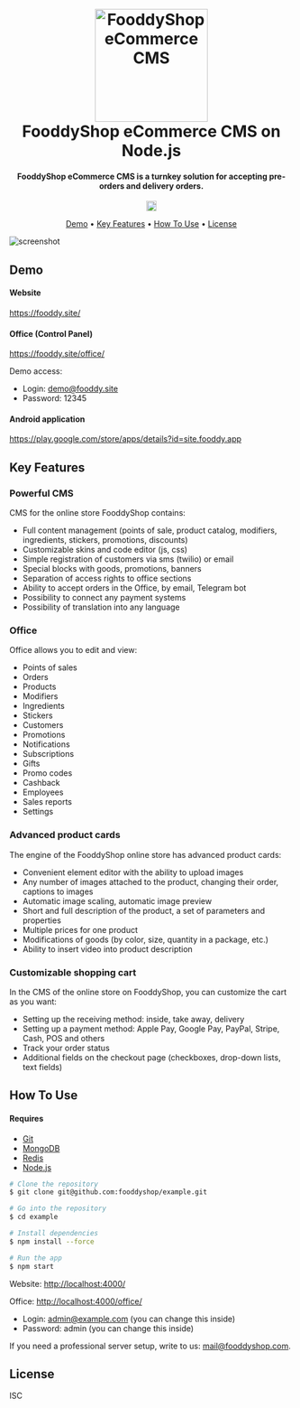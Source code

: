 <h1 align="center">
  <br>
  <a href="https://fooddyshop.com"><img src="https://raw.githubusercontent.com/fooddyshop/backend/main/icon.png" alt="FooddyShop eCommerce CMS" width="200"></a>
  <br>
  FooddyShop eCommerce CMS on Node.js
  <br>
</h1>

<h4 align="center">FooddyShop eCommerce CMS is a turnkey solution for accepting pre-orders and delivery orders.</h4>

<p align="center">
  <a href="https://badge.fury.io/js/%40fooddyshop%2Fbackend"><img src="https://badge.fury.io/js/%40fooddyshop%2Fbackend.svg" alt="npm version" height="18"></a>
</p>

<p align="center">
  <a href="#demo">Demo</a> •
  <a href="#key-features">Key Features</a> •
  <a href="#how-to-use">How To Use</a> •
  <a href="#license">License</a>
</p>

![screenshot](https://raw.githubusercontent.com/fooddyshop/backend/main/site.gif)

## Demo

#### Website

<https://fooddy.site/>

#### Office (Control Panel)

<https://fooddy.site/office/>

Demo access:
* Login: demo@fooddy.site
* Password: 12345

#### Android application

<https://play.google.com/store/apps/details?id=site.fooddy.app>

## Key Features

### Powerful CMS

CMS for the online store FooddyShop contains:

* Full content management (points of sale, product catalog, modifiers, ingredients, stickers, promotions, discounts)
* Customizable skins and code editor (js, css)
* Simple registration of customers via sms (twilio) or email
* Special blocks with goods, promotions, banners
* Separation of access rights to office sections
* Ability to accept orders in the Office, by email, Telegram bot
* Possibility to connect any payment systems
* Possibility of translation into any language

### Office

Office allows you to edit and view:

* Points of sales
* Orders
* Products
* Modifiers
* Ingredients
* Stickers
* Customers
* Promotions
* Notifications
* Subscriptions
* Gifts
* Promo codes
* Cashback
* Employees
* Sales reports
* Settings

### Advanced product cards

The engine of the FooddyShop online store has advanced product cards:

* Convenient element editor with the ability to upload images
* Any number of images attached to the product, changing their order, captions to images
* Automatic image scaling, automatic image preview
* Short and full description of the product, a set of parameters and properties
* Multiple prices for one product
* Modifications of goods (by color, size, quantity in a package, etc.)
* Ability to insert video into product description
  
### Customizable shopping cart

In the CMS of the online store on FooddyShop, you can customize the cart as you want:

* Setting up the receiving method: inside, take away, delivery
* Setting up a payment method: Apple Pay, Google Pay, PayPal, Stripe, Cash, POS and others
* Track your order status
* Additional fields on the checkout page (checkboxes, drop-down lists, text fields)

## How To Use

#### Requires

* [Git](https://git-scm.com)
* [MongoDB](https://docs.mongodb.com/v5.0/installation/)
* [Redis](https://redis.io/topics/quickstart)
* [Node.js](https://nodejs.org/en/download/)

```bash
# Clone the repository
$ git clone git@github.com:fooddyshop/example.git

# Go into the repository
$ cd example

# Install dependencies
$ npm install --force

# Run the app
$ npm start
```

Website: <http://localhost:4000/>

Office: <http://localhost:4000/office/>
* Login: admin@example.com (you can change this inside)
* Password: admin (you can change this inside)

If you need a professional server setup, write to us: <mail@fooddyshop.com>.

## License

ISC
